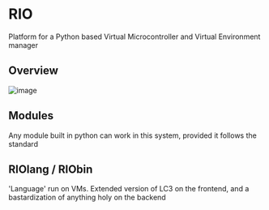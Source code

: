 # RIO
Platform for a Python based Virtual Microcontroller and Virtual Environment manager

## Overview
![image](https://user-images.githubusercontent.com/61638976/112400398-b3141c00-8cde-11eb-8f58-a83194b803ad.png)

## Modules
Any module built in python can work in this system, provided it follows the standard


## RIOlang / RIObin
'Language' run on VMs. Extended version of LC3 on the frontend, and a bastardization of anything holy on the backend

